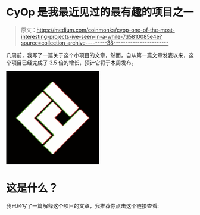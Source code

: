 # CyOp 是我最近见过的最有趣的项目之一

> 原文：<https://medium.com/coinmonks/cyop-one-of-the-most-interesting-projects-ive-seen-in-a-while-7d5810085e4e?source=collection_archive---------38----------------------->

几周前，我写了一篇关于这个小项目的文章，然而，自从第一篇文章发表以来，这个项目已经完成了 3.5 倍的增长，预计它将于本周发布。

![](img/3e2864348e36466d664b55fe3ea6e45c.png)

# 这是什么？

我已经写了一篇解释这个项目的文章，我推荐你点击这个链接查看: